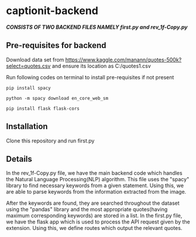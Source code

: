 # captionit-backend


***CONSISTS OF TWO BACKEND FILES NAMELY first.py and rev_1f-Copy.py***


## Pre-requisites for backend


Download data set from https://www.kaggle.com/manann/quotes-500k?select=quotes.csv and ensure its location as C:/quotes1.csv


Run following codes on terminal to install pre-requisites if not present

`pip install spacy`


`python -m spacy download en_core_web_sm`

`pip install flask flask-cors`

## Installation
Clone this repository and run first.py


## Details 
In the rev_1f-Copy.py file, we have the main backend code which handles the Natural Language Processing(NLP) algorithm.
This file uses the "spacy" library to find necessary keywords from a given statement. Using this, we are able to parse
keywords from the information extracted from the image.


After the keywords are found, they are searched throughout the dataset using the "pandas" library and the most appropriate quotes(having maximum corresponding keywords) are stored in a list.
In the first.py file, we have the flask app which is used to process the API request given by the extension. 
Using this, we define routes which output the relevant quotes.
